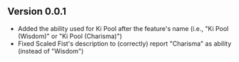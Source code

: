 ## Version 0.0.1
* Added the ability used for Ki Pool after the feature's name (i.e., "Ki Pool (Wisdom)" or "Ki Pool (Charisma)")
* Fixed Scaled Fist's description to (correctly) report "Charisma" as ability (instead of "Wisdom")
